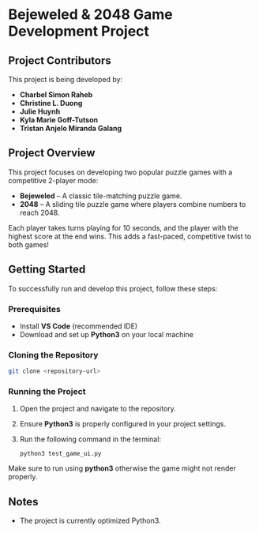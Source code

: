 # Bejeweled & 2048 Game Development Project

## Project Contributors
This project is being developed by:
- **Charbel Simon Raheb**
- **Christine L. Duong**
- **Julie Huynh**
- **Kyla Marie Goff-Tutson**
- **Tristan Anjelo Miranda Galang**

## Project Overview
This project focuses on developing two popular puzzle games with a competitive 2-player mode:
- **Bejeweled** – A classic tile-matching puzzle game.
- **2048** – A sliding tile puzzle game where players combine numbers to reach 2048.

Each player takes turns playing for 10 seconds, and the player with the highest score at the end wins. This adds a fast-paced, competitive twist to both games!

## Getting Started
To successfully run and develop this project, follow these steps:

### Prerequisites
- Install **VS Code** (recommended IDE)
- Download and set up **Python3** on your local machine

### Cloning the Repository
```sh
git clone <repository-url>
```

### Running the Project
1. Open the project and navigate to the repository.
1. Ensure **Python3** is properly configured in your project settings.
1. Run the following command in the terminal:

    ```
    python3 test_game_ui.py
    ```

 Make sure to run using **python3** otherwise the game might not render properly.

## Notes
- The project is currently optimized Python3.


